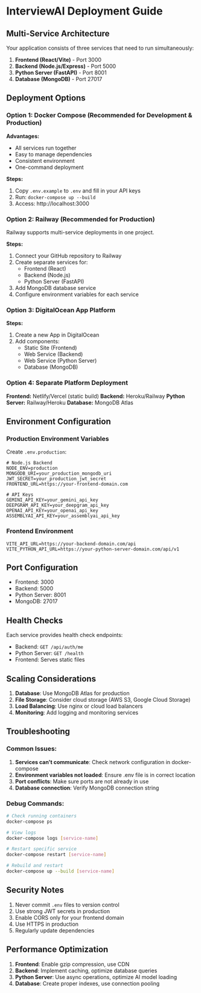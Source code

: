 # InterviewAI Deployment Guide

## Multi-Service Architecture

Your application consists of three services that need to run simultaneously:

1. **Frontend (React/Vite)** - Port 3000
2. **Backend (Node.js/Express)** - Port 5000  
3. **Python Server (FastAPI)** - Port 8001
4. **Database (MongoDB)** - Port 27017

## Deployment Options

### Option 1: Docker Compose (Recommended for Development & Production)

**Advantages:**
- All services run together
- Easy to manage dependencies
- Consistent environment
- One-command deployment

**Steps:**
1. Copy `.env.example` to `.env` and fill in your API keys
2. Run: `docker-compose up --build`
3. Access: http://localhost:3000

### Option 2: Railway (Recommended for Production)

Railway supports multi-service deployments in one project.

**Steps:**
1. Connect your GitHub repository to Railway
2. Create separate services for:
   - Frontend (React)
   - Backend (Node.js)
   - Python Server (FastAPI)
3. Add MongoDB database service
4. Configure environment variables for each service

### Option 3: DigitalOcean App Platform

**Steps:**
1. Create a new App in DigitalOcean
2. Add components:
   - Static Site (Frontend)
   - Web Service (Backend)
   - Web Service (Python Server)
   - Database (MongoDB)

### Option 4: Separate Platform Deployment

**Frontend:** Netlify/Vercel (static build)
**Backend:** Heroku/Railway
**Python Server:** Railway/Heroku
**Database:** MongoDB Atlas

## Environment Configuration

### Production Environment Variables

Create `.env.production`:

```env
# Node.js Backend
NODE_ENV=production
MONGODB_URI=your_production_mongodb_uri
JWT_SECRET=your_production_jwt_secret
FRONTEND_URL=https://your-frontend-domain.com

# API Keys
GEMINI_API_KEY=your_gemini_api_key
DEEPGRAM_API_KEY=your_deepgram_api_key
OPENAI_API_KEY=your_openai_api_key
ASSEMBLYAI_API_KEY=your_assemblyai_api_key
```

### Frontend Environment

```env
VITE_API_URL=https://your-backend-domain.com/api
VITE_PYTHON_API_URL=https://your-python-server-domain.com/api/v1
```

## Port Configuration

- Frontend: 3000
- Backend: 5000
- Python Server: 8001
- MongoDB: 27017

## Health Checks

Each service provides health check endpoints:
- Backend: `GET /api/auth/me`
- Python Server: `GET /health`
- Frontend: Serves static files

## Scaling Considerations

1. **Database**: Use MongoDB Atlas for production
2. **File Storage**: Consider cloud storage (AWS S3, Google Cloud Storage)
3. **Load Balancing**: Use nginx or cloud load balancers
4. **Monitoring**: Add logging and monitoring services

## Troubleshooting

### Common Issues:

1. **Services can't communicate**: Check network configuration in docker-compose
2. **Environment variables not loaded**: Ensure .env file is in correct location
3. **Port conflicts**: Make sure ports are not already in use
4. **Database connection**: Verify MongoDB connection string

### Debug Commands:

```bash
# Check running containers
docker-compose ps

# View logs
docker-compose logs [service-name]

# Restart specific service
docker-compose restart [service-name]

# Rebuild and restart
docker-compose up --build [service-name]
```

## Security Notes

1. Never commit `.env` files to version control
2. Use strong JWT secrets in production
3. Enable CORS only for your frontend domain
4. Use HTTPS in production
5. Regularly update dependencies

## Performance Optimization

1. **Frontend**: Enable gzip compression, use CDN
2. **Backend**: Implement caching, optimize database queries
3. **Python Server**: Use async operations, optimize AI model loading
4. **Database**: Create proper indexes, use connection pooling